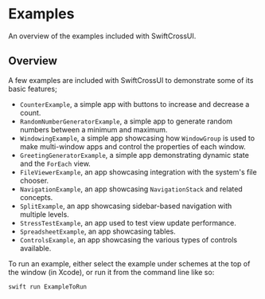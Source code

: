# Examples

An overview of the examples included with SwiftCrossUI.

## Overview

A few examples are included with SwiftCrossUI to demonstrate some of its basic features;

- `CounterExample`, a simple app with buttons to increase and decrease a count.
- `RandomNumberGeneratorExample`, a simple app to generate random numbers between a minimum and maximum.
- `WindowingExample`, a simple app showcasing how ``WindowGroup`` is used to make multi-window apps and
  control the properties of each window.
- `GreetingGeneratorExample`, a simple app demonstrating dynamic state and the ``ForEach`` view.
- `FileViewerExample`, an app showcasing integration with the system's file chooser.
- `NavigationExample`, an app showcasing ``NavigationStack`` and related concepts.
- `SplitExample`, an app showcasing sidebar-based navigation with multiple levels.
- `StressTestExample`, an app used to test view update performance.
- `SpreadsheetExample`, an app showcasing tables.
- `ControlsExample`, an app showcasing the various types of controls available.

To run an example, either select the example under schemes at the top of the window (in Xcode), or run it from the command line like so:

```
swift run ExampleToRun
```
